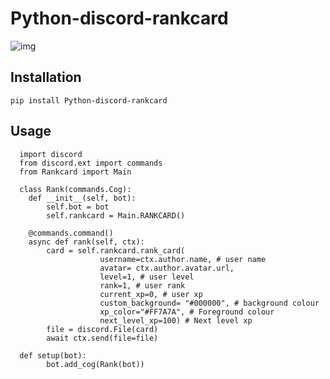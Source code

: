 # Python-discord-rankcard

![img](https://github.com/yangman946/Python-discord-rankcard/blob/main/Rankcard/pics/out.jpg)

## Installation

`pip install Python-discord-rankcard`

## Usage
```
  import discord
  from discord.ext import commands
  from Rankcard import Main
  
  class Rank(commands.Cog):
	def __init__(self, bot):
		self.bot = bot
		self.rankcard = Main.RANKCARD()
      
	@commands.command()
	async def rank(self, ctx):
		card = self.rankcard.rank_card(
				    username=ctx.author.name, # user name
				    avatar= ctx.author.avatar.url, 
				    level=1, # user level
				    rank=1, # user rank
				    current_xp=0, # user xp
				    custom_background= "#000000", # background colour
				    xp_color="#FF7A7A", # Foreground colour
				    next_level_xp=100) # Next level xp
		file = discord.File(card)
		await ctx.send(file=file)
        
  def setup(bot):
    	bot.add_cog(Rank(bot))
          


```



